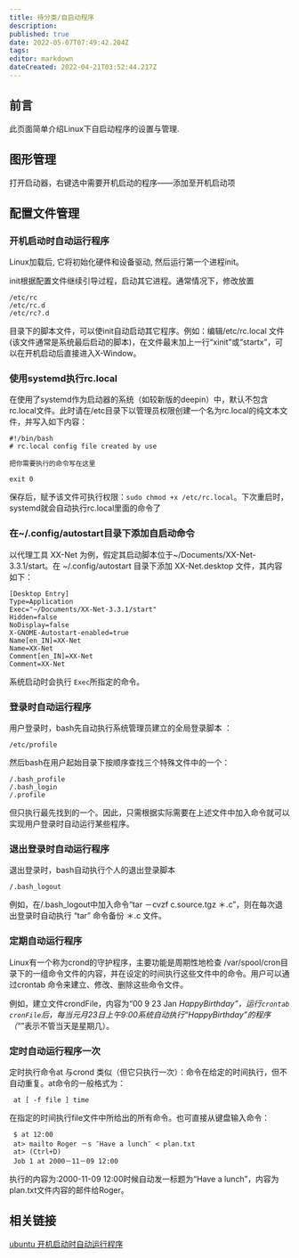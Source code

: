 ```yaml
---
title: 待分类/自启动程序
description: 
published: true
date: 2022-05-07T07:49:42.204Z
tags: 
editor: markdown
dateCreated: 2022-04-21T03:52:44.217Z
---
```


## 前言

此页面简单介绍Linux下自启动程序的设置与管理.

## 图形管理

打开启动器，右键选中需要开机启动的程序——添加至开机启动项

## 配置文件管理
### 开机启动时自动运行程序

Linux加载后, 它将初始化硬件和设备驱动, 然后运行第一个进程init。

init根据配置文件继续引导过程，启动其它进程。通常情况下，修改放置

    /etc/rc
    /etc/rc.d
    /etc/rc?.d

目录下的脚本文件，可以使init自动启动其它程序。例如：编辑/etc/rc.local 文件(该文件通常是系统最后启动的脚本)，在文件最末加上一行“xinit”或“startx”，可以在开机启动后直接进入X-Window。

### 使用systemd执行rc.local

在使用了systemd作为启动器的系统（如较新版的deepin）中，默认不包含rc.local文件。此时请在/etc目录下以管理员权限创建一个名为rc.local的纯文本文件，并写入如下内容：

```
#!/bin/bash
# rc.local config file created by use

把你需要执行的命令写在这里

exit 0
```

保存后，赋予该文件可执行权限：```sudo chmod +x /etc/rc.local```。下次重启时，systemd就会自动执行rc.local里面的命令了

### 在~/.config/autostart目录下添加自启动命令
以代理工具 XX-Net 为例，假定其启动脚本位于~/Documents/XX-Net-3.3.1/start。在 ~/.config/autostart 目录下添加 XX-Net.desktop 文件，其内容如下：

```
[Desktop Entry]
Type=Application
Exec="~/Documents/XX-Net-3.3.1/start"
Hidden=false
NoDisplay=false
X-GNOME-Autostart-enabled=true
Name[en_IN]=XX-Net
Name=XX-Net
Comment[en_IN]=XX-Net
Comment=XX-Net
```

系统启动时会执行 `Exec`所指定的命令。

### 登录时自动运行程序

用户登录时，bash先自动执行系统管理员建立的全局登录脚本 ：

    /etc/profile

然后bash在用户起始目录下按顺序查找三个特殊文件中的一个：

    /.bash_profile
    /.bash_login
    /.profile

但只执行最先找到的一个。因此，只需根据实际需要在上述文件中加入命令就可以实现用户登录时自动运行某些程序。

### 退出登录时自动运行程序

退出登录时，bash自动执行个人的退出登录脚本

    /.bash_logout

例如，在/.bash_logout中加入命令“tar －cvzf c.source.tgz ＊.c”，则在每次退出登录时自动执行 “tar” 命令备份 ＊.c 文件。

### 定期自动运行程序

Linux有一个称为crond的守护程序，主要功能是周期性地检查 /var/spool/cron目录下的一组命令文件的内容，并在设定的时间执行这些文件中的命令。用户可以通过crontab 命令来建立、修改、删除这些命令文件。

例如，建立文件crondFile，内容为“00 9 23 Jan *HappyBirthday”，运行`crontab cronFile`后，每当元月23日上午9:00系统自动执行“HappyBirthday”的程序（“*”表示不管当天是星期几）。

### 定时自动运行程序一次

定时执行命令at 与crond 类似（但它只执行一次）：命令在给定的时间执行，但不自动重复。at命令的一般格式为：

     at [ -f file ] time 
在指定的时间执行file文件中所给出的所有命令。也可直接从键盘输入命令：

     $ at 12:00
     at> mailto Roger －s ″Have a lunch″ < plan.txt
     at> (Ctrl+D)
     Job 1 at 2000－11－09 12:00

执行的内容为:2000-11-09 12:00时候自动发一标题为“Have a lunch”，内容为plan.txt文件内容的邮件给Roger。

## 相关链接

[ubuntu 开机启动时自动运行程序](http://m.oschina.net/blog/38766)

